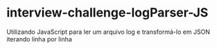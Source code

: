 # interview-challenge-logParser-JS
Utilizando JavaScript para ler um arquivo log e transformá-lo em JSON iterando linha por linha
